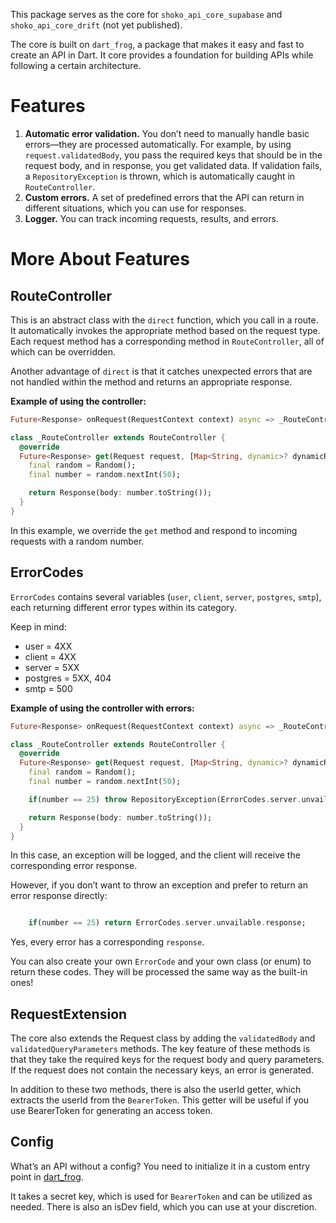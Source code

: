 This package serves as the core for `shoko_api_core_supabase` and `shoko_api_core_drift` (not yet published).

The core is built on `dart_frog`, a package that makes it easy and fast to create an API in Dart. It core provides a foundation for building APIs while following a certain architecture.

# Features
1. **Automatic error validation.** You don’t need to manually handle basic errors—they are processed automatically. For example, by using `request.validatedBody`, you pass the required keys that should be in the request body, and in response, you get validated data. If validation fails, a `RepositoryException` is thrown, which is automatically caught in `RouteController`.
2. **Custom errors.** A set of predefined errors that the API can return in different situations, which you can use for responses.
3. **Logger.** You can track incoming requests, results, and errors.

# More About Features
## RouteController
This is an abstract class with the `direct` function, which you call in a route. It automatically invokes the appropriate method based on the request type. Each request method has a corresponding method in `RouteController`, all of which can be overridden.

Another advantage of `direct` is that it catches unexpected errors that are not handled within the method and returns an appropriate response.

**Example of using the controller:**
```dart
Future<Response> onRequest(RequestContext context) async => _RouteController().direct(context.request);

class _RouteController extends RouteController {
  @override
  Future<Response> get(Request request, [Map<String, dynamic>? dynamicRouteParams]) {
    final random = Random();
    final number = random.nextInt(50);

    return Response(body: number.toString());
  }
}
```
In this example, we override the `get` method and respond to incoming requests with a random number.

## ErrorCodes
`ErrorCodes` contains several variables (`user`, `client`, `server`, `postgres`, `smtp`), each returning different error types within its category.

Keep in mind:
- user = 4XX
- client = 4XX
- server = 5XX
- postgres = 5XX, 404
- smtp = 500

**Example of using the controller with errors:**
```dart
Future<Response> onRequest(RequestContext context) async => _RouteController().direct(context.request);

class _RouteController extends RouteController {
  @override
  Future<Response> get(Request request, [Map<String, dynamic>? dynamicRouteParams]) {
    final random = Random();
    final number = random.nextInt(50);

    if(number == 25) throw RepositoryException(ErrorCodes.server.unvailable);

    return Response(body: number.toString());
  }
}
```
In this case, an exception will be logged, and the client will receive the corresponding error response.

However, if you don’t want to throw an exception and prefer to return an error response directly:
```dart

    if(number == 25) return ErrorCodes.server.unvailable.response;
```
Yes, every error has a corresponding `response`.

You can also create your own `ErrorCode` and your own class (or enum) to return these codes. They will be processed the same way as the built-in ones!

## RequestExtension
The core also extends the Request class by adding the `validatedBody` and `validatedQueryParameters` methods. The key feature of these methods is that they take the required keys for the request body and query parameters. If the request does not contain the necessary keys, an error is generated.

In addition to these two methods, there is also the userId getter, which extracts the userId from the `BearerToken`. This getter will be useful if you use BearerToken for generating an access token.


## Config
What’s an API without a config? You need to initialize it in a custom entry point in [dart_frog](https://dartfrog.vgv.dev/docs/advanced/custom_init_method).

It takes a secret key, which is used for `BearerToken` and can be utilized as needed. There is also an isDev field, which you can use at your discretion.